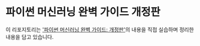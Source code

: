 # 파이썬 머신러닝 완벽 가이드 개정판
이 리포지토리는 ['파이썬 머신러닝 완벽 가이드: 개정판'](https://product.kyobobook.co.kr/detail/S000001766416)의 내용을 직접 실습하며 정리한 내용을 담고 있습니다.
